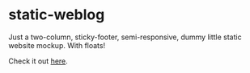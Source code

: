 # static-weblog
Just a two-column, sticky-footer, semi-responsive, dummy little static website mockup. With floats! 

Check it out [here](https://jsfiddle.net/dgyarmati/f0uhnt78/3/).
